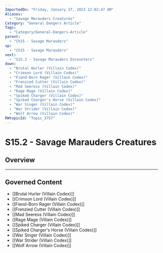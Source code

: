 ```yaml
---
ImportedOn: "Friday, January 27, 2023 12:02:47 AM"
Aliases:
  - "Savage Marauders Creatures"
Category: "General Dangers Article"
Tags:
  - "Category/General-Dangers-Article"
parent:
  - "Ch15 - Savage Marauders"
up:
  - "Ch15 - Savage Marauders"
next:
  - "S15.3 - Savage Marauders Encounters"
down:
  - "Brutal Hurler (Villain Codex)"
  - "Crimson Lord (Villain Codex)"
  - "Fiend-Born Rager (Villain Codex)"
  - "Frenzied Cutter (Villain Codex)"
  - "Mad Seeress (Villain Codex)"
  - "Rage Mage (Villain Codex)"
  - "Spiked Charger (Villain Codex)"
  - "Spiked Charger's Horse (Villain Codex)"
  - "War Singer (Villain Codex)"
  - "War Strider (Villain Codex)"
  - "Wolf Arrow (Villain Codex)"
RWtopicId: "Topic_3757"
---
```

# S15.2 - Savage Marauders Creatures
## Overview
---
## Governed Content
- [[Brutal Hurler (Villain Codex)]]
- [[Crimson Lord (Villain Codex)]]
- [[Fiend-Born Rager (Villain Codex)]]
- [[Frenzied Cutter (Villain Codex)]]
- [[Mad Seeress (Villain Codex)]]
- [[Rage Mage (Villain Codex)]]
- [[Spiked Charger (Villain Codex)]]
- [[Spiked Charger's Horse (Villain Codex)]]
- [[War Singer (Villain Codex)]]
- [[War Strider (Villain Codex)]]
- [[Wolf Arrow (Villain Codex)]]

